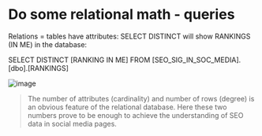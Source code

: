 # Do some relational math - queries

Relations = tables have attributes:
SELECT DISTINCT will show RANKINGS (IN ME) in the database:

SELECT DISTINCT [RANKING IN ME]
  FROM [SEO_SIG_IN_SOC_MEDIA].[dbo].[RANKINGS]
  
![image](https://github.com/jacekturek/RELATIONAL_SIG_DATABASE/assets/62720909/c2a3e9de-c2b3-4aca-9c94-1bb6b5f9e1f8)

> The number of attributes (cardinality) and number of rows (degree) is an obvious feature of the relational database.
> Here these two numbers prove to be enough to achieve the understanding of SEO data in social media pages.

